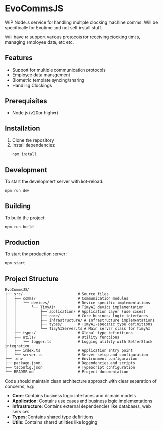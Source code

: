 # EvoCommsJS

WIP Node.js service for handling multiple clocking machine comms. Will be specifically for Evotime and
not self install stuff.

Will have to support various protocols for receiving clocking times, managing employee data, etc etc.

## Features

- Support for multiple communication protocols
- Employee data management
- Biometric template syncing/sharing
- Handling Clockings

## Prerequisites

- Node.js (v20or higher)

## Installation

1. Clone the repository
2. Install dependencies:
   ```bash
   npm install
   ```

## Development

To start the development server with hot-reload:

```bash
npm run dev
```

## Building

To build the project:

```bash
npm run build
```

## Production

To start the production server:

```bash
npm start
```

## Project Structure

```
EvoCommsJS/
├── src/                         # Source files
│   ├── comms/                   # Communication modules
│   │   └── devices/             # Device-specific implementations
│   │       └── TimyAI/          # TimyAI device implementation
│   │           ├── application/ # Application layer (use cases)
│   │           ├── core/        # Core business logic interfaces
│   │           ├── infrastructure/ # Infrastructure implementations
│   │           ├── types/       # TimyAI-specific type definitions
│   │           └── TimyAIServer.ts # Main server class for TimyAI
│   ├── types/                   # Global type definitions
│   ├── utils/                   # Utility functions
│   │   └── logger.ts            # Logging utility with BetterStack integration
│   ├── index.ts                 # Application entry point
│   └── server.ts                # Server setup and configuration
├── .env                         # Environment configuration
├── package.json                 # Dependencies and scripts
├── tsconfig.json                # TypeScript configuration
└── README.md                    # Project documentation
```

Code should maintain clean architecture approach with clear separation of concerns, e.g:

- **Core**: Contains business logic interfaces and domain models
- **Application**: Contains use cases and business logic implementations
- **Infrastructure**: Contains external dependencies like databases, web services
- **Types**: Contains shared type definitions
- **Utils**: Contains shared utilities like logging

